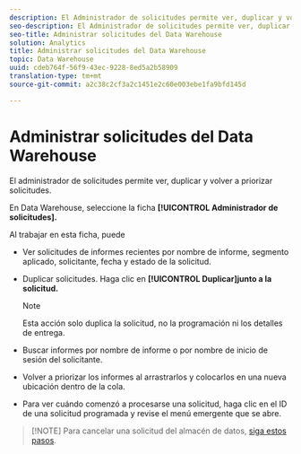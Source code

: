 ```yaml
---
description: El Administrador de solicitudes permite ver, duplicar y volver a priorizar solicitudes.
seo-description: El Administrador de solicitudes permite ver, duplicar y volver a priorizar solicitudes.
seo-title: Administrar solicitudes del Data Warehouse
solution: Analytics
title: Administrar solicitudes del Data Warehouse
topic: Data Warehouse
uuid: cdeb764f-56f9-43ec-9228-8ed5a2b58909
translation-type: tm+mt
source-git-commit: a2c38c2cf3a2c1451e2c60e003ebe1fa9bfd145d

---
```



# Administrar solicitudes del Data Warehouse

El administrador de solicitudes permite ver, duplicar y volver a priorizar solicitudes.

En Data Warehouse, seleccione la ficha **[!UICONTROL Administrador de solicitudes].**

Al trabajar en esta ficha, puede

* Ver solicitudes de informes recientes por nombre de informe, segmento aplicado, solicitante, fecha y estado de la solicitud.
* Duplicar solicitudes. Haga clic en **[!UICONTROL Duplicar]junto a la solicitud.**

   >[!NOTE]
   >
   >Esta acción solo duplica la solicitud, no la programación ni los detalles de entrega.

* Buscar informes por nombre de informe o por nombre de inicio de sesión del solicitante.
* Volver a priorizar los informes al arrastrarlos y colocarlos en una nueva ubicación dentro de la cola.
* Para ver cuándo comenzó a procesarse una solicitud, haga clic en el ID de una solicitud programada y revise el menú emergente que se abre.

> [!NOTE] Para cancelar una solicitud del almacén de datos, [siga estos pasos](https://helpx.adobe.com/analytics/kb/cancel-data-warehouse-requests.html).

